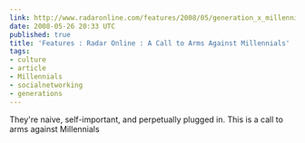 ```yaml
---
link: http://www.radaronline.com/features/2008/05/generation_x_millennials_facebook_kevin_colvin_baby_boomers.php
date: 2008-05-26 20:33 UTC
published: true
title: 'Features : Radar Online : A Call to Arms Against Millennials'
tags:
- culture
- article
- Millennials
- socialnetworking
- generations
---
```


They're naive, self-important, and perpetually plugged in. This is a call to arms against Millennials

